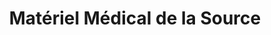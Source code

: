 ---
title: "Matériel Médical de la Source"
url: /la-motte-servolex/materiel-medical-de-la-source/
shop: approvisionnement médical
---